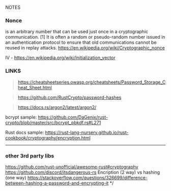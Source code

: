 
NOTES
### Nonce
 is an arbitrary number that can be used just once in a cryptographic communication.
[1] It is often a random or pseudo-random number issued in an authentication protocol to ensure that old communications cannot be reused in replay attacks.
https://en.wikipedia.org/wiki/Cryptographic_nonce

IV - https://en.wikipedia.org/wiki/Initialization_vector

### LINKS
> https://cheatsheetseries.owasp.org/cheatsheets/Password_Storage_Cheat_Sheet.html

> https://github.com/RustCrypto/password-hashes

> https://docs.rs/argon2/latest/argon2/

bcrypt sample:
   https://github.com/DaGenix/rust-crypto/blob/master/src/bcrypt_pbkdf.rs#L271

Rust docs sample: https://rust-lang-nursery.github.io/rust-cookbook/cryptography/encryption.html

---

### other 3rd party libs
https://github.com/rust-unofficial/awesome-rust#cryptography
https://github.com/discord/itsdangerous-rs
Encription (2 way) vs hashing (one way)
	https://stackoverflow.com/questions/326699/difference-between-hashing-a-password-and-encrypting-it
*/
